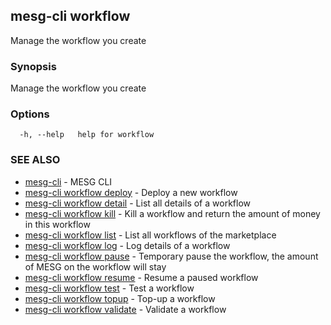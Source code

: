 ## mesg-cli workflow

Manage the workflow you create

### Synopsis

Manage the workflow you create

### Options

```
  -h, --help   help for workflow
```

### SEE ALSO

* [mesg-cli](mesg-cli.md)	 - MESG CLI
* [mesg-cli workflow deploy](mesg-cli_workflow_deploy.md)	 - Deploy a new workflow
* [mesg-cli workflow detail](mesg-cli_workflow_detail.md)	 - List all details of a workflow
* [mesg-cli workflow kill](mesg-cli_workflow_kill.md)	 - Kill a workflow and return the amount of money in this workflow
* [mesg-cli workflow list](mesg-cli_workflow_list.md)	 - List all workflows of the marketplace
* [mesg-cli workflow log](mesg-cli_workflow_log.md)	 - Log details of a workflow
* [mesg-cli workflow pause](mesg-cli_workflow_pause.md)	 - Temporary pause the workflow, the amount of MESG on the workflow will stay
* [mesg-cli workflow resume](mesg-cli_workflow_resume.md)	 - Resume a paused workflow
* [mesg-cli workflow test](mesg-cli_workflow_test.md)	 - Test a workflow
* [mesg-cli workflow topup](mesg-cli_workflow_topup.md)	 - Top-up a workflow
* [mesg-cli workflow validate](mesg-cli_workflow_validate.md)	 - Validate a workflow

